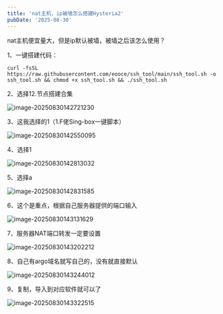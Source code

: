 ```yaml
---
title: 'nat主机，ip被墙怎么搭建Hysteria2'
pubDate: '2025-08-30'
---
```


 nat主机便宜量大，但是ip默认被墙，被墙之后该怎么使用？

1、一键搭建代码：

```
curl -fsSL https://raw.githubusercontent.com/eooce/ssh_tool/main/ssh_tool.sh -o ssh_tool.sh && chmod +x ssh_tool.sh && ./ssh_tool.sh
```

2、选择12.节点搭建合集

![image-20250830142721230](C:\Users\Administrator\AppData\Roaming\Typora\typora-user-images\image-20250830142721230.png)

3、这我选择的1（1.F佬Sing-box一键脚本）

![image-20250830142550095](C:\Users\Administrator\AppData\Roaming\Typora\typora-user-images\image-20250830142550095.png)

4、选择1

![image-20250830142813032](C:\Users\Administrator\AppData\Roaming\Typora\typora-user-images\image-20250830142813032.png)

5、选择a

![image-20250830142831585](C:\Users\Administrator\AppData\Roaming\Typora\typora-user-images\image-20250830142831585.png)

6、这个是重点，根据自己服务器提供的端口输入

![image-20250830143131629](C:\Users\Administrator\AppData\Roaming\Typora\typora-user-images\image-20250830143131629.png)

7、服务器NAT端口转发一定要设置

![image-20250830143202212](C:\Users\Administrator\AppData\Roaming\Typora\typora-user-images\image-20250830143202212.png)

8、自己有argo域名就写自己的，没有就直接默认

![image-20250830143244012](C:\Users\Administrator\AppData\Roaming\Typora\typora-user-images\image-20250830143244012.png)

9、复制，导入到对应软件就可以了

![image-20250830143322515](C:\Users\Administrator\Desktop\image-20250830143322515.png)
